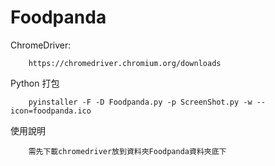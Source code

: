 # Foodpanda


ChromeDriver:
```
	https://chromedriver.chromium.org/downloads
```

Python 打包
```
	pyinstaller -F -D Foodpanda.py -p ScreenShot.py -w --icon=foodpanda.ico
```

使用說明
```
	需先下載chromedriver放到資料夾Foodpanda資料夾底下
```
